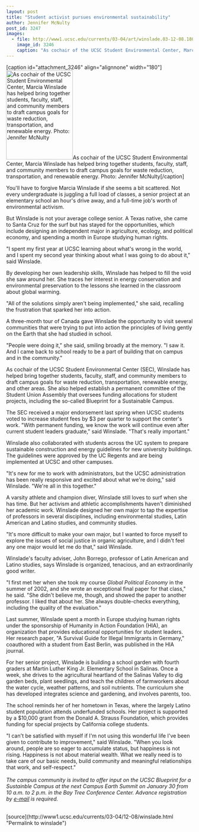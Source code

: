 ```yaml
---
layout: post
title: "Student activist pursues environmental sustainability"
author: Jennifer McNulty
post_id: 3247
images:
  - file: http://www1.ucsc.edu/currents/03-04/art/winslade.03-12-08.180.jpg
    image_id: 3246
    caption: "As cochair of the UCSC Student Environmental Center, Marcia Winslade has helped bring together students, faculty, staff, and community members to draft campus goals for waste reduction, transportation, and renewable energy. Photo: Jennifer McNulty"
---
```


[caption id="attachment_3246" align="alignnone" width="180"]<a href="http://localhost/mysite/wp-content/uploads/2003/12/winslade.03-12-08.180.jpg"><img class="size-full wp-image-3246" src="http://localhost/mysite/wp-content/uploads/2003/12/winslade.03-12-08.180.jpg" alt="As cochair of the UCSC Student Environmental Center, Marcia Winslade has helped bring together students, faculty, staff, and community members to draft campus goals for waste reduction, transportation, and renewable energy. Photo: Jennifer McNulty" width="180" height="240" /></a>As cochair of the UCSC Student Environmental Center, Marcia Winslade has helped bring together students, faculty, staff, and community members to draft campus goals for waste reduction, transportation, and renewable energy. Photo: Jennifer McNulty[/caption]
<p>
  You'll have to forgive Marcia Winslade if she seems a bit scattered. Not every undergraduate is juggling a full load of classes, a senior project at an elementary school an hour's drive away, and a full-time job's worth of environmental activism.
</p>
<p>
  But Winslade is not your average college senior. A Texas native, she came to Santa Cruz for the surf but has stayed for the opportunities, which include designing an independent major in agriculture, ecology, and political economy, and spending a month in Europe studying human rights.<br>
</p>
<p>
  "I spent my first year at UCSC learning about what's wrong in the world, and I spent my second year thinking about what I was going to do about it," said Winslade.<br>
</p>
<p>
  By developing her own leadership skills, Winslade has helped to fill the void she saw around her. She traces her interest in energy conservation and environmental preservation to the lessons she learned in the classroom about global warming.
</p>
<p>
  "All of the solutions simply aren't being implemented," she said, recalling the frustration that sparked her into action.<br>
</p>
<p>
  A three-month tour of Canada gave Winslade the opportunity to visit several communities that were trying to put into action the principles of living gently on the Earth that she had studied in school.
</p>
<p>
  "People were doing it," she said, smiling broadly at the memory. "I saw it. And I came back to school ready to be a part of building that on campus and in the community."<br>
</p>
<p>
  As cochair of the UCSC Student Environmental Center (SEC), Winslade has helped bring together students, faculty, staff, and community members to draft campus goals for waste reduction, transportation, renewable energy, and other areas. She also helped establish a permanent committee of the Student Union Assembly that oversees funding allocations for student projects, including the so-called Blueprint for a Sustainable Campus.<br>
</p>
<p>
  The SEC received a major endorsement last spring when UCSC students voted to increase student fees by $3 per quarter to support the center's work. "With permanent funding, we know the work will continue even after current student leaders graduate," said Winslade. "That's really important."<br>
</p>
<p>
  Winslade also collaborated with students across the UC system to prepare sustainable construction and energy guidelines for new university buildings. The guidelines were approved by the UC Regents and are being implemented at UCSC and other campuses.<br>
</p>
<p>
  "It's new for me to work with administrators, but the UCSC administration has been really responsive and excited about what we're doing," said Winslade. "We're all in this together."<br>
</p>
<p>
  A varsity athlete and champion diver, Winslade still loves to surf when she has time. But her activism and athletic accomplishments haven't diminished her academic work. Winslade designed her own major to tap the expertise of professors in several disciplines, including environmental studies, Latin American and Latino studies, and community studies.<br>
</p>
<p>
  "It's more difficult to make your own major, but I wanted to force myself to explore the issues of social justice in organic agriculture, and I didn't feel any one major would let me do that," said Winslade.<br>
</p>
<p>
  Winslade's faculty adviser, John Borrego, professor of Latin American and Latino studies, says Winslade is organized, tenacious, and an extraordinarily good writer.<br>
</p>
<p>
  "I first met her when she took my course <i>Global Political Economy</i> in the summer of 2002, and she wrote an exceptional final paper for that class," he said. "She didn't believe me, though, and showed the paper to another professor. I liked that about her. She always double-checks everything, including the quality of the evaluation."<br>
</p>
<p>
  Last summer, Winslade spent a month in Europe studying human rights under the sponsorship of Humanity in Action Foundation (HIA), an organization that provides educational opportunities for student leaders. Her research paper, "A Survival Guide for Illegal Immigrants in Germany," coauthored with a student from East Berlin, was published in the HIA journal.<br>
</p>
<p>
  For her senior project, Winslade is building a school garden with fourth graders at Martin Luther King Jr. Elementary School in Salinas. Once a week, she drives to the agricultural heartland of the Salinas Valley to dig garden beds, plant seedlings, and teach the children of farmworkers about the water cycle, weather patterns, and soil nutrients. The curriculum she has developed integrates science and gardening, and involves parents, too.<br>
</p>
<p>
  The school reminds her of her hometown in Texas, where the largely Latino student population attends underfunded schools. Her project is supported by a $10,000 grant from the Donald A. Strauss Foundation, which provides funding for special projects by California college students.<br>
</p>
<p>
  "I can't be satisfied with myself if I'm not using this wonderful life I've been given to contribute to improvement," said Winslade. "When you look around, people are so eager to accumulate status, but happiness is not rising. Happiness is not about material wealth. What we really need is to take care of our basic needs, build community and meaningful relationships that work, and self-respect."<br>
  <br>
  <i>The campus community is invited to offer input on the UCSC Blueprint for a Sustainble Campus at the next Campus Earth Summit on January 30 from 10 a.m. to 2 p.m. in the Bay Tree Conference Center. Advance registration by <a href="mailto:blueprint@ucsc.edu">e-mail</a> is required.</i><br>
  <br>
</p>
[source](http://www1.ucsc.edu/currents/03-04/12-08/winslade.html "Permalink to winslade")
